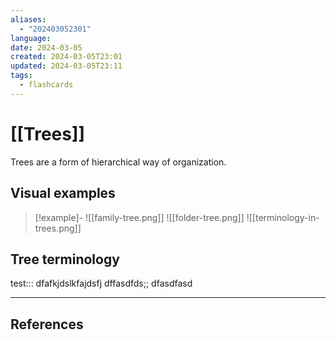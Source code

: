 ```yaml
---
aliases:
  - "202403052301"
language: 
date: 2024-03-05
created: 2024-03-05T23:01
updated: 2024-03-05T23:11
tags:
  - flashcards
---
```

# [[Trees]]
Trees are a form of hierarchical way of organization.

## Visual examples
> [!example]-
> ![[family-tree.png]]
> ![[folder-tree.png]]
> ![[terminology-in-trees.png]]

## Tree terminology
test::: dfafkjdslkfajdsfj
dffasdfds;; dfasdfasd



___
## References
